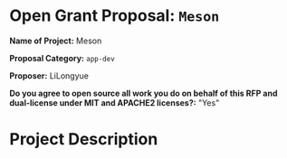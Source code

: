 # Open Grant Proposal: `Meson`

**Name of Project:** Meson

**Proposal Category:** `app-dev`

**Proposer:** LiLongyue

**Do you agree to open source all work you do on behalf of this RFP and dual-license under MIT and APACHE2 licenses?:** "Yes"


# Project Description

